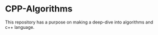 # CPP-Algorithms
This repository has a purpose on making a deep-dive into algorithms and c++ language.
